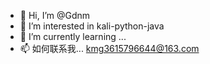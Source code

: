 - 👋 Hi, I’m @Gdnm
- 👀 I’m interested in kali-python-java
- 🌱 I’m currently learning ...
- 📫 如何联系我...
kmg3615796644@163.com
<!---
Gdnm/Gdnm is a ✨ special ✨ repository because its `README.md` (this file) appears on your GitHub profile.
You can click the Preview link to take a look at your changes.
--->
